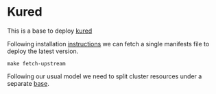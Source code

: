 # Kured

This is a base to deploy [kured](https://github.com/weaveworks/kured)

Following installation [instructions](https://github.com/weaveworks/kured#installation)
we can fetch a single manifests file to deploy the latest version.
```
make fetch-upstream
```
Following our usual model we need to split cluster resources under a separate
[base](./cluster).

